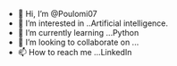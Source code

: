 - 👋 Hi, I’m @Poulomi07
- 👀 I’m interested in ..Artificial intelligence.
- 🌱 I’m currently learning ...Python
- 💞️ I’m looking to collaborate on ...
- 📫 How to reach me ...LinkedIn

<!---
Poulomi07/Poulomi07 is a ✨ special ✨ repository because its `README.md` (this file) appears on your GitHub profile.
You can click the Preview link to take a look at your changes.
--->

